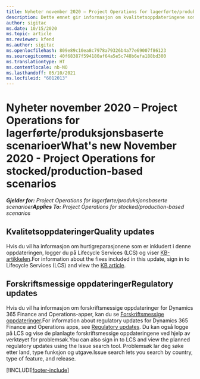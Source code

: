 ```yaml
---
title: Nyheter november 2020 – Project Operations for lagerførte/produksjonsbaserte scenarioer
description: Dette emnet gir informasjon om kvalitetsoppdateringene som er tilgjengelige i november 2020-versjonen av Project Operations for lagerførte/produksjonsbaserte scenarioer.
author: sigitac
ms.date: 10/15/2020
ms.topic: article
ms.reviewer: kfend
ms.author: sigitac
ms.openlocfilehash: 809e89c10ea8c7978a79326b4a77e69007f86123
ms.sourcegitcommit: 40f68387f594180af64a5e5c748b6efa188bd300
ms.translationtype: HT
ms.contentlocale: nb-NO
ms.lasthandoff: 05/10/2021
ms.locfileid: "6012013"
---
```

# <a name="whats-new-november-2020---project-operations-for-stockedproduction-based-scenarios"></a><span data-ttu-id="09d87-103">Nyheter november 2020 – Project Operations for lagerførte/produksjonsbaserte scenarioer</span><span class="sxs-lookup"><span data-stu-id="09d87-103">What's new November 2020 - Project Operations for stocked/production-based scenarios</span></span>

<span data-ttu-id="09d87-104">_**Gjelder for:** Project Operations for lagerførte/produksjonsbaserte scenarioer_</span><span class="sxs-lookup"><span data-stu-id="09d87-104">_**Applies To:** Project Operations for stocked/production-based scenarios_</span></span>

## <a name="quality-updates"></a><span data-ttu-id="09d87-105">Kvalitetsoppdateringer</span><span class="sxs-lookup"><span data-stu-id="09d87-105">Quality updates</span></span>

<span data-ttu-id="09d87-106">Hvis du vil ha informasjon om hurtigreparasjonene som er inkludert i denne oppdateringen, logger du på Lifecycle Services (LCS) og viser [KB-artikkelen](https://fix.lcs.dynamics.com/Issue/Details?bugId=488609&amp;dbType=3&amp;qc=8251e8e1d5e2386de850599926c1adc3fec8e2ba25308036d22cdfe0a1c28fc7).</span><span class="sxs-lookup"><span data-stu-id="09d87-106">For information about the fixes included in this update, sign in to Lifecycle Services (LCS) and view the [KB article](https://fix.lcs.dynamics.com/Issue/Details?bugId=488609&amp;dbType=3&amp;qc=8251e8e1d5e2386de850599926c1adc3fec8e2ba25308036d22cdfe0a1c28fc7).</span></span>

## <a name="regulatory-updates"></a><span data-ttu-id="09d87-107">Forskriftsmessige oppdateringer</span><span class="sxs-lookup"><span data-stu-id="09d87-107">Regulatory updates</span></span>

<span data-ttu-id="09d87-108">Hvis du vil ha informasjon om forskriftsmessige oppdateringer for Dynamics 365 Finance and Operations-apper, kan du se [Forskriftsmessige oppdateringer](/dynamics365/finance/localizations/regulatory-updates).</span><span class="sxs-lookup"><span data-stu-id="09d87-108">For information about regulatory updates for Dynamics 365 Finance and Operations apps, see [Regulatory updates](/dynamics365/finance/localizations/regulatory-updates).</span></span> <span data-ttu-id="09d87-109">Du kan også logge på LCS og vise de planlagte forskriftsmessige oppdateringene ved hjelp av verktøyet for problemsøk.</span><span class="sxs-lookup"><span data-stu-id="09d87-109">You can also sign in to LCS and view the planned regulatory updates using the Issue search tool.</span></span> <span data-ttu-id="09d87-110">Problemsøk lar deg søke etter land, type funksjon og utgave.</span><span class="sxs-lookup"><span data-stu-id="09d87-110">Issue search lets you search by country, type of feature, and release.</span></span>


[!INCLUDE[footer-include](../../includes/footer-banner.md)]